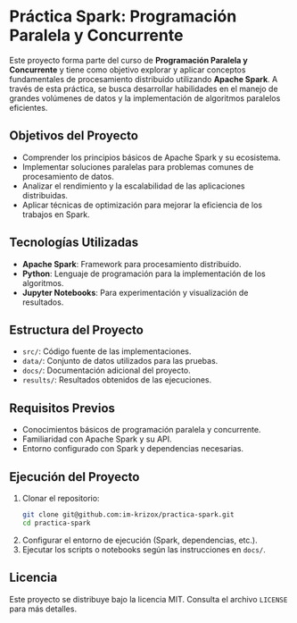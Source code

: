 # Práctica Spark: Programación Paralela y Concurrente

Este proyecto forma parte del curso de **Programación Paralela y Concurrente** y tiene como objetivo explorar y aplicar conceptos fundamentales de procesamiento distribuido utilizando **Apache Spark**. A través de esta práctica, se busca desarrollar habilidades en el manejo de grandes volúmenes de datos y la implementación de algoritmos paralelos eficientes.

## Objetivos del Proyecto

- Comprender los principios básicos de Apache Spark y su ecosistema.
- Implementar soluciones paralelas para problemas comunes de procesamiento de datos.
- Analizar el rendimiento y la escalabilidad de las aplicaciones distribuidas.
- Aplicar técnicas de optimización para mejorar la eficiencia de los trabajos en Spark.

## Tecnologías Utilizadas

- **Apache Spark**: Framework para procesamiento distribuido.
- **Python**: Lenguaje de programación para la implementación de los algoritmos.
- **Jupyter Notebooks**: Para experimentación y visualización de resultados.

## Estructura del Proyecto

- `src/`: Código fuente de las implementaciones.
- `data/`: Conjunto de datos utilizados para las pruebas.
- `docs/`: Documentación adicional del proyecto.
- `results/`: Resultados obtenidos de las ejecuciones.

## Requisitos Previos

- Conocimientos básicos de programación paralela y concurrente.
- Familiaridad con Apache Spark y su API.
- Entorno configurado con Spark y dependencias necesarias.

## Ejecución del Proyecto

1. Clonar el repositorio:
    ```bash
    git clone git@github.com:im-krizox/practica-spark.git
    cd practica-spark
    ```
2. Configurar el entorno de ejecución (Spark, dependencias, etc.).
3. Ejecutar los scripts o notebooks según las instrucciones en `docs/`.

## Licencia

Este proyecto se distribuye bajo la licencia MIT. Consulta el archivo `LICENSE` para más detalles.